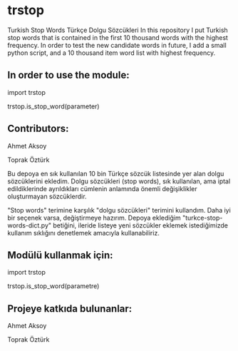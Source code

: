 # trstop
Turkish Stop Words  Türkçe Dolgu Sözcükleri
In this repository I put Turkish stop words that is contained in the first 10 thousand words with the highest frequency.
In order to test the new candidate words in future, I add a small python script, and a 10 thousand item word list with highest frequency.

## In order to use the module:

import trstop

trstop.is_stop_word(parameter)

## Contributors:

Ahmet Aksoy

Toprak Öztürk

Bu depoya en sık kullanılan 10 bin Türkçe sözcük listesinde yer alan dolgu sözcüklerini ekledim.
Dolgu sözcükleri (stop words), sık kullanılan, ama iptal edildiklerinde ayrıldıkları cümlenin anlamında önemli değişiklikler oluşturmayan sözcüklerdir.

"Stop words" terimine karşılık "dolgu sözcükleri" terimini kullandım. Daha iyi bir seçenek varsa, değiştirmeye hazırım.
Depoya eklediğim "turkce-stop-words-dict.py" betiğini, ileride listeye yeni sözcükler eklemek istediğimizde kullanım sıklığını denetlemek amacıyla kullanabiliriz.

## Modülü kullanmak için:

import trstop

trstop.is_stop_word(parametre)

## Projeye katkıda bulunanlar:

Ahmet Aksoy

Toprak Öztürk

